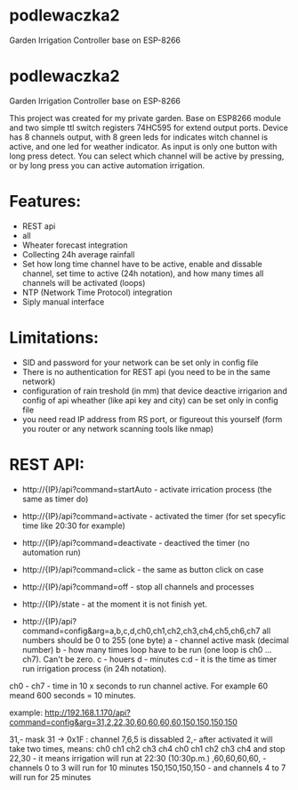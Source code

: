 # podlewaczka2
Garden Irrigation Controller  base on ESP-8266 

# podlewaczka2
Garden Irrigation Controller  base on ESP-8266 

This project was created for my private garden. Base on ESP8266 module and two simple ttl switch registers 74HC595 for extend output ports. Device has 8 channels output, with 8 green leds for indicates witch channel is active, and one led for weather indicator. As input is only one button with long press detect. You can select which channel will be active by pressing, or by long press you can active automation irrigation. 

# Features:

* REST api
* all 
* Wheater forecast integration
* Collecting 24h average rainfall
* Set how long time channel have to be active, enable and dissable channel, set time to active (24h notation), and how many times all channels will be activated (loops)
* NTP (Network Time Protocol) integration
* Siply manual interface

# Limitations:

* SID and password for your network can be set only in config file
* There is no authentication for REST api (you need to be in the same network)
* configuration of rain treshold (in mm) that device deactive irrigarion  and config of api wheather (like api key and city) can be set only in config file
* you need read IP address from RS port, or figureout this yourself (form you router or any network scanning tools like nmap)

# REST API:

* http://{IP}/api?command=startAuto - activate irrication process (the same as timer do)
* http://{IP}/api?command=activate - activated the timer (for set specyfic time like 20:30 for example)
* http://{IP}/api?command=deactivate - deactived the timer (no automation run)
* http://{IP}/api?command=click - the same as button click on case 
* http://{IP}/api?command=off - stop all channels and processes
* http://{IP}/state - at the moment it is not finish yet.

* http://{IP}/api?command=config&arg=a,b,c,d,ch0,ch1,ch2,ch3,ch4,ch5,ch6,ch7
all numbers should be 0 to 255 (one byte)
a - channel active mask (decimal number)
b - how many times loop have to be run (one loop is ch0 ... ch7). Can't be zero.
c - houers
d - minutes
c:d - it is the time as timer run irrigation process (in 24h notation).

ch0 - ch7 - time in 10 x seconds to run channel active. For example 60 meand 600 seconds = 10 minutes.

example: 
http://192.168.1.170/api?command=config&arg=31,2,22,30,60,60,60,60,150,150,150,150

31,- mask 31 -> 0x1F : channel 7,6,5 is dissabled
2,- after activated it will take two times, means: ch0 ch1 ch2 ch3 ch4 ch0 ch1 ch2 ch3 ch4 and stop
22,30 - it means irrigation will run at 22:30 (10:30p.m.)
,60,60,60,60, - channels 0 to 3 will run for 10 minutes
150,150,150,150 - and channels 4 to 7 will run for 25 minutes


